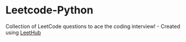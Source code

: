 # Leetcode-Python
Collection of LeetCode questions to ace the coding interview! - Created using [LeetHub](https://github.com/QasimWani/LeetHub)
